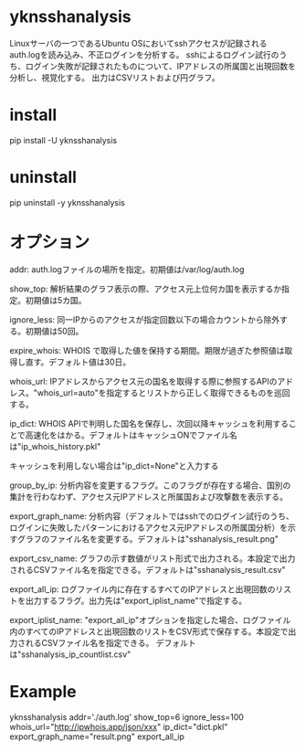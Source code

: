 # yknsshanalysis

Linuxサーバの一つであるUbuntu OSにおいてsshアクセスが記録されるauth.logを読み込み、不正ログインを分析する。
sshによるログイン試行のうち、ログイン失敗が記録されたものについて、IPアドレスの所属国と出現回数を分析し、視覚化する。
出力はCSVリストおよび円グラフ。

# install
pip install -U yknsshanalysis

# uninstall
pip uninstall -y yknsshanalysis


# オプション
addr:
auth.logファイルの場所を指定。初期値は/var/log/auth.log

show_top:
解析結果のグラフ表示の際、アクセス元上位何カ国を表示するか指定。初期値は5カ国。

ignore_less:
同一IPからのアクセスが指定回数以下の場合カウントから除外する。初期値は50回。

expire_whois:
WHOIS で取得した値を保持する期間。期限が過ぎた参照値は取得し直す。デフォルト値は30日。

whois_url:
IPアドレスからアクセス元の国名を取得する際に参照するAPIのアドレス。"whois_url=auto"を指定するとリストから正しく取得できるものを巡回する。

ip_dict:
WHOIS APIで判明した国名を保存し、次回以降キャッシュを利用することで高速化をはかる。デフォルトはキャッシュONでファイル名は"ip_whois_history.pkl"

キャッシュを利用しない場合は"ip_dict=None"と入力する

group_by_ip:
分析内容を変更するフラグ。このフラグが存在する場合、国別の集計を行わなわず、アクセス元IPアドレスと所属国および攻撃数を表示する。

export_graph_name:
分析内容（デフォルトではsshでのログイン試行のうち、ログインに失敗したパターンにおけるアクセス元IPアドレスの所属国分析）を示すグラフのファイル名を変更する。デフォルトは"sshanalysis_result.png"

export_csv_name:
グラフの示す数値がリスト形式で出力される。本設定で出力されるCSVファイル名を指定できる。デフォルトは"sshanalysis_result.csv"

export_all_ip:
ログファイル内に存在するすべてのIPアドレスと出現回数のリストを出力するフラグ。出力先は"export_iplist_name"で指定する。

export_iplist_name:
"export_all_ip"オプションを指定した場合、ログファイル内のすべてのIPアドレスと出現回数のリストをCSV形式で保存する。本設定で出力されるCSVファイル名を指定できる。
デフォルトは"sshanalysis_ip_countlist.csv"

# Example
yknsshanalysis addr='./auth.log' show_top=6 ignore_less=100 whois_url="http://ipwhois.app/json/xxx" ip_dict="dict.pkl" export_graph_name="result.png" export_all_ip
